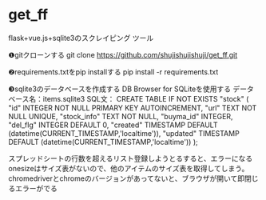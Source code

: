 # get_ff
flask+vue.js+sqlite3のスクレイピング ツール

❶gitクローンする
git clone https://github.com/shujishujishuji/get_ff.git

❷requirements.txtをpip installする
pip install -r requirements.txt

❸sqlite3のデータベースを作成する
DB Browser for SQLiteを使用する
データベース名：items.sqlite3
SQL文：
CREATE TABLE IF NOT EXISTS "stock" (
        "id"    INTEGER NOT NULL PRIMARY KEY AUTOINCREMENT,
        "url"   TEXT NOT NULL UNIQUE,
        "stock_info"    TEXT NOT NULL,
        "buyma_id"      INTEGER,
        "del_flg"       INTEGER DEFAULT 0,
        "created"       TIMESTAMP DEFAULT (datetime(CURRENT_TIMESTAMP,'localtime')),
        "updated"       TIMESTAMP DEFAULT (datetime(CURRENT_TIMESTAMP,'localtime'))
);

スプレッドシートの行数を超えるリスト登録しようとるすると、エラーになる
onesizeはサイズ表がないので、他のアイテムのサイズ表を取得してしまう。
chromedriverとchromeのバージョンがあってないと、ブラウザが開いて即閉じるエラーがでる